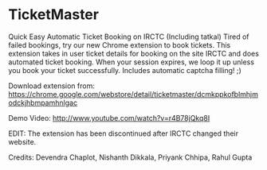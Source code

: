 TicketMaster
============
Quick Easy Automatic Ticket Booking on IRCTC (Including tatkal)
Tired of failed bookings, try our new Chrome extension to book tickets. This extension takes in user ticket details for booking on the site IRCTC and does automated ticket booking. When your session expires, we loop it up unless you book your ticket successfully.
Includes automatic captcha filling! ;)

Download extension from: https://chrome.google.com/webstore/detail/ticketmaster/dcmkppkofblmhjmodckjhbmpamhnlgac

Demo Video: http://www.youtube.com/watch?v=r4B78jQkq8I

EDIT: The extension has been discontinued after IRCTC changed their website.

Credits: Devendra Chaplot, Nishanth Dikkala, Priyank Chhipa, Rahul Gupta 
